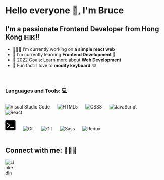 # Hello everyone 👋, I'm Bruce 
## I'm a passionate Frontend Developer from Hong Kong 🇭🇰!!

- 👨🏻‍💻 I’m currently working on **a simple react web**
- 🌱 I’m currently learning **Frontend Development** 🤣
- 🎯 2022 Goals: Learn more about **Web Development**
- 🌟 Fun fact: I love to **modify keyboard** ⌨️

<br />

### Languages and Tools: 💻

<div align="left" style="padding-top:10px;" >
<img alt="Visual Studio Code" width="32px" src="https://cdn.jsdelivr.net/gh/devicons/devicon/icons/vscode/vscode-original.svg" style="padding-right:20px;" />
<img alt="HTML5" width="32px" src="https://cdn.jsdelivr.net/gh/devicons/devicon/icons/html5/html5-original.svg" style="padding-right:20px;" />
<img alt="CSS3" width="32px" src="https://cdn.jsdelivr.net/gh/devicons/devicon/icons/css3/css3-original.svg" style="padding-right:20px;" />
<img alt="JavaScript" width="32px" src="https://cdn.jsdelivr.net/gh/devicons/devicon/icons/javascript/javascript-original.svg" style="padding-right:20px;" />
<img alt="React" width="32px" src="https://cdn.jsdelivr.net/gh/devicons/devicon/icons/react/react-original.svg" style="padding-right:20px;" />
</div>
<br />
<div align="left">
<img alt="Command Line" width="32px" src="./img/terminal.png" style="padding-right:20px;" />
<img alt="Git" width="32px" src="https://cdn.jsdelivr.net/gh/devicons/devicon/icons/git/git-original.svg" style="padding-right:20px;" />
<img alt="Git" width="32px" src="https://cdn.jsdelivr.net/gh/devicons/devicon/icons/bootstrap/bootstrap-original.svg" style="padding-right:20px;" />
<img alt="Sass" width="32px" src="https://cdn.jsdelivr.net/gh/devicons/devicon/icons/sass/sass-original.svg" style="padding-right:20px;" />
<img alt="Redux" width="32px" src="https://cdn.jsdelivr.net/gh/devicons/devicon/icons/redux/redux-original.svg" style="padding-right:20px;" />
</div>

<br />

## Connect with me: 🙋🏻‍♂️

[<img align="left" alt="LinkedIn" width="32px" src="https://cdn.jsdelivr.net/gh/devicons/devicon/icons/linkedin/linkedin-original.svg" />][linkedin]

[linkedin]: https://www.linkedin.com/in/bruce-webdeveloper
